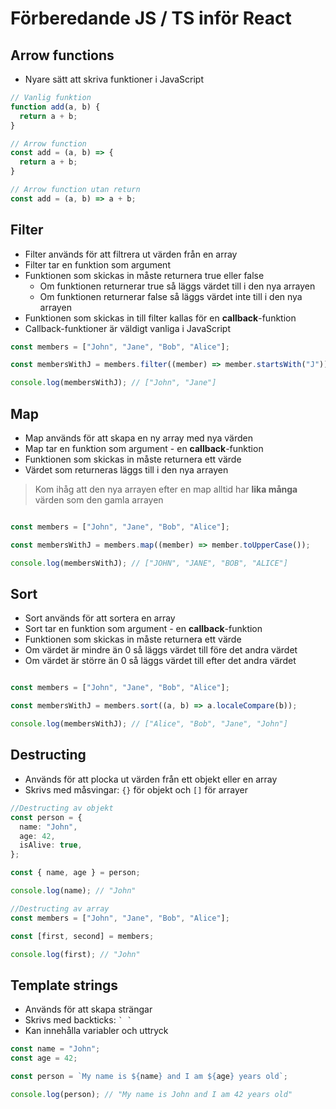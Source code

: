# Förberedande JS / TS inför React

## Arrow functions

- Nyare sätt att skriva funktioner i JavaScript

```js
// Vanlig funktion
function add(a, b) {
  return a + b;
}

// Arrow function
const add = (a, b) => {
  return a + b;
}

// Arrow function utan return
const add = (a, b) => a + b;
```

## Filter

- Filter används för att filtrera ut värden från en array
- Filter tar en funktion som argument
- Funktionen som skickas in måste returnera true eller false
  - Om funktionen returnerar true så läggs värdet till i den nya arrayen
  - Om funktionen returnerar false så läggs värdet inte till i den nya arrayen
- Funktionen som skickas in till filter kallas för en **callback**-funktion
- Callback-funktioner är väldigt vanliga i JavaScript

```typescript
const members = ["John", "Jane", "Bob", "Alice"];

const membersWithJ = members.filter((member) => member.startsWith("J"));

console.log(membersWithJ); // ["John", "Jane"]
```

## Map

- Map används för att skapa en ny array med nya värden
- Map tar en funktion som argument - en **callback**-funktion
- Funktionen som skickas in måste returnera ett värde
- Värdet som returneras läggs till i den nya arrayen

> Kom ihåg att den nya arrayen efter en map alltid har **lika många** värden som den gamla arrayen

```typescript

const members = ["John", "Jane", "Bob", "Alice"];

const membersWithJ = members.map((member) => member.toUpperCase());

console.log(membersWithJ); // ["JOHN", "JANE", "BOB", "ALICE"]
```

## Sort

- Sort används för att sortera en array
- Sort tar en funktion som argument - en **callback**-funktion
- Funktionen som skickas in måste returnera ett värde
- Om värdet är mindre än 0 så läggs värdet till före det andra värdet
- Om värdet är större än 0 så läggs värdet till efter det andra värdet

```typescript

const members = ["John", "Jane", "Bob", "Alice"];

const membersWithJ = members.sort((a, b) => a.localeCompare(b));

console.log(membersWithJ); // ["Alice", "Bob", "Jane", "John"]
```

## Destructing

- Används för att plocka ut värden från ett objekt eller en array
- Skrivs med måsvingar: `{}` för objekt och `[]` för arrayer


```typescript
//Destructing av objekt
const person = {
  name: "John",
  age: 42,
  isAlive: true,
};

const { name, age } = person;

console.log(name); // "John"

//Destructing av array
const members = ["John", "Jane", "Bob", "Alice"];

const [first, second] = members;

console.log(first); // "John"
```


## Template strings

- Används för att skapa strängar
- Skrivs med backticks: `` ` ` ``
- Kan innehålla variabler och uttryck

```typescript
const name = "John";
const age = 42;

const person = `My name is ${name} and I am ${age} years old`;

console.log(person); // "My name is John and I am 42 years old"
```